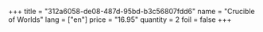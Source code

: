 +++
title = "312a6058-de08-487d-95bd-b3c56807fdd6"
name = "Crucible of Worlds"
lang = ["en"]
price = "16.95"
quantity = 2
foil = false
+++
